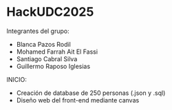 # HackUDC2025
Integrantes del grupo:
- Blanca Pazos Rodil
- Mohamed Farrah Ait El Fassi
- Santiago Cabral Silva
- Guillermo Raposo Iglesias 

INICIO:
- Creación de database de 250 personas (.json y .sql)
- Diseño web del front-end mediante canvas
